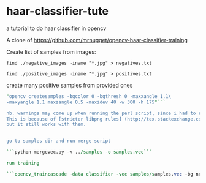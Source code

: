 # haar-classifier-tute
a tutorial to do haar classifier in opencv
 
A clone of https://github.com/mrnugget/opencv-haar-classifier-training

Create list of samples from images:
 
```find ./negative_images -iname "*.jpg" > negatives.txt```

```find ./positive_images -iname "*.jpg" > positives.txt```

create many positive samples from provided ones

```perl bin/createsamples.pl positives.txt negatives.txt samples 1500\
"opencv_createsamples -bgcolor 0 -bgthresh 0 -maxxangle 1.1\
-maxyangle 1.1 maxzangle 0.5 -maxidev 40 -w 300 -h 175"```

nb. warnings may come up when running the perl script, since i had to rename some files from png to jpg. 
This is because of [stricter libpng rules] (http://tex.stackexchange.com/questions/125612/warning-pdflatex-libpng-warning-iccp-known-incorrect-srgb-profile)
but it still works with them. 


go to samples dir and run merge script

```python mergevec.py -v ../samples -o samples.vec```

run training

```opencv_traincascade -data classifier -vec samples/samples.vec -bg negatives.txt -numStages 20 -minHitRate 0.999 -maxFalseAlarmRate 0.5 -numPos 1000 -numNeg 13 -w 300 -h 175 -mode BASIC -precalcValBufSize 512```
